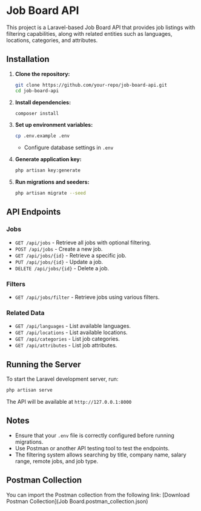 # Job Board API

This project is a Laravel-based Job Board API that provides job listings with filtering capabilities, along with related entities such as languages, locations, categories, and attributes.

## Installation

1. **Clone the repository:**
   ```sh
   git clone https://github.com/your-repo/job-board-api.git
   cd job-board-api
   ```

2. **Install dependencies:**
   ```sh
   composer install
   ```

3. **Set up environment variables:**
   ```sh
   cp .env.example .env
   ```
   - Configure database settings in `.env`

4. **Generate application key:**
   ```sh
   php artisan key:generate
   ```

5. **Run migrations and seeders:**
   ```sh
   php artisan migrate --seed
   ```

## API Endpoints

### Jobs
- `GET /api/jobs` - Retrieve all jobs with optional filtering.
- `POST /api/jobs` - Create a new job.
- `GET /api/jobs/{id}` - Retrieve a specific job.
- `PUT /api/jobs/{id}` - Update a job.
- `DELETE /api/jobs/{id}` - Delete a job.

### Filters
- `GET /api/jobs/filter` - Retrieve jobs using various filters.

### Related Data
- `GET /api/languages` - List available languages.
- `GET /api/locations` - List available locations.
- `GET /api/categories` - List job categories.
- `GET /api/attributes` - List job attributes.

## Running the Server

To start the Laravel development server, run:
```sh
php artisan serve
```

The API will be available at `http://127.0.0.1:8000`

## Notes
- Ensure that your `.env` file is correctly configured before running migrations.
- Use Postman or another API testing tool to test the endpoints.
- The filtering system allows searching by title, company name, salary range, remote jobs, and job type.

## Postman Collection
You can import the Postman collection from the following link:
[Download Postman Collection](Job Board.postman_collection.json)
